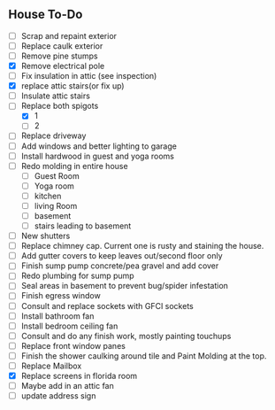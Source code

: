 ## House To-Do
- [ ] Scrap and repaint exterior
- [ ] Replace caulk exterior
- [ ] Remove pine stumps
- [x] Remove electrical pole
- [ ] Fix insulation in attic (see inspection)
- [x] replace attic stairs(or fix up)
- [ ] Insulate attic stairs
- [ ] Replace both spigots
    - [x] 1
    - [ ] 2
- [ ] Replace driveway
- [ ] Add windows and better lighting to garage
- [ ] Install hardwood in guest and yoga rooms
- [ ] Redo molding in entire house
    - [ ] Guest Room
    - [ ] Yoga room
    - [ ] kitchen
    - [ ] living Room
    - [ ] basement
    - [ ] stairs leading to basement
- [ ] New shutters
- [ ] Replace chimney cap. Current one is rusty and staining the house.
- [ ] Add gutter covers to keep leaves out/second floor only
- [ ] Finish sump pump concrete/pea gravel and add cover
- [ ] Redo plumbing for sump pump
- [ ] Seal areas in basement to prevent bug/spider infestation
- [ ] Finish egress window
- [ ] Consult and replace sockets with GFCI sockets
- [ ] Install bathroom fan
- [ ] Install bedroom ceiling fan
- [ ] Consult and do any finish work, mostly painting touchups
- [ ] Replace front window panes
- [ ] Finish the shower caulking around tile and Paint Molding at the top.
- [ ] Replace Mailbox
- [x] Replace screens in florida room
- [ ] Maybe add in an attic fan
- [ ] update address sign
